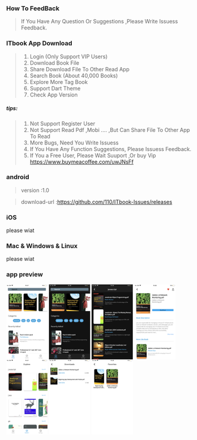 ### How To FeedBack

>If You Have Any Question Or Suggestions ,Please Write Issuess Feedback.

### ITbook App Download 

>1. Login (Only Support VIP Users)
>2. Download Book File
>3. Share Download File To Other Read App
>4. Search Book (About 40,000 Books)
>5. Explore More Tag Book
>6. Support Dart Theme   
>7. Check App Version 

##### tips:
>1. Not Support Register User
>2. Not Support Read Pdf ,Mobi ....  ,But Can Share File To Other App To Read
>3. More Bugs, Need You Write Issuess 
>4. If You Have Any Function Suggestions, Please Issuess Feedback.
>5. If You a Free User, Please Wait Suuport ,Or buy Vip https://www.buymeacoffee.com/uwJNsFf


### android
>version :1.0 <br>

>download-url :https://github.com/110/ITbook-Issues/releases

### iOS

please wiat

### Mac & Windows & Linux 

please wiat

### app preview

<img src="img/0.png" width = "110" height = "200" alt="" align=center />
<img src="img/1.png" width = "110" height = "200" alt="" align=center />
<img src="img/2.png" width = "110" height = "200" alt="" align=center />
<img src="img/3.png" width = "110" height = "200" alt="" align=center />
<img src="img/4.png" width = "110" height = "200" alt="" align=center />
<img src="img/5.png" width = "110" height = "200" alt="" align=center />
<img src="img/6.png" width = "110" height = "200" alt="" align=center />

 
